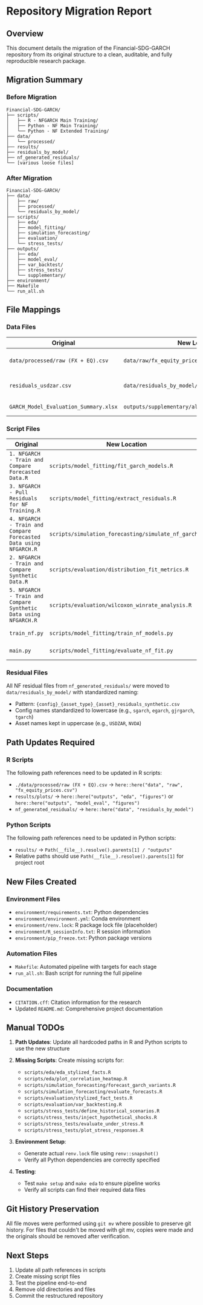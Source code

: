 # Repository Migration Report

## Overview

This document details the migration of the Financial-SDG-GARCH repository from its original structure to a clean, auditable, and fully reproducible research package.

## Migration Summary

### Before Migration
```
Financial-SDG-GARCH/
├── scripts/
│   ├── R - NFGARCH Main Training/
│   ├── Python - NF Main Training/
│   └── Python - NF Extended Training/
├── data/
│   └── processed/
├── results/
├── residuals_by_model/
├── nf_generated_residuals/
└── [various loose files]
```

### After Migration
```
Financial-SDG-GARCH/
├── data/
│   ├── raw/
│   ├── processed/
│   └── residuals_by_model/
├── scripts/
│   ├── eda/
│   ├── model_fitting/
│   ├── simulation_forecasting/
│   ├── evaluation/
│   └── stress_tests/
├── outputs/
│   ├── eda/
│   ├── model_eval/
│   ├── var_backtest/
│   ├── stress_tests/
│   └── supplementary/
├── environment/
├── Makefile
└── run_all.sh
```

## File Mappings

### Data Files
| Original | New Location | Notes |
|----------|--------------|-------|
| `data/processed/raw (FX + EQ).csv` | `data/raw/fx_equity_prices.csv` | Renamed for clarity |
| `residuals_usdzar.csv` | `data/residuals_by_model/usdzar_residuals.csv` | Moved to residuals directory |
| `GARCH_Model_Evaluation_Summary.xlsx` | `outputs/supplementary/all_per_asset_metrics.xlsx` | Moved to outputs |

### Script Files
| Original | New Location | Purpose |
|----------|--------------|---------|
| `1. NFGARCH - Train and Compare Forecasted Data.R` | `scripts/model_fitting/fit_garch_models.R` | GARCH model fitting |
| `3. NFGARCH - Pull Residuals for NF Training.R` | `scripts/model_fitting/extract_residuals.R` | Residual extraction |
| `4. NFGARCH - Train and Compare Forecasted Data using NFGARCH.R` | `scripts/simulation_forecasting/simulate_nf_garch.R` | NF-GARCH simulation |
| `2. NFGARCH - Train and Compare Synthetic Data.R` | `scripts/evaluation/distribution_fit_metrics.R` | Distribution evaluation |
| `5. NFGARCH - Train and Compare Synthetic Data using NFGARCH.R` | `scripts/evaluation/wilcoxon_winrate_analysis.R` | Statistical tests |
| `train_nf.py` | `scripts/model_fitting/train_nf_models.py` | NF model training |
| `main.py` | `scripts/model_fitting/evaluate_nf_fit.py` | NF evaluation |

### Residual Files
All NF residual files from `nf_generated_residuals/` were moved to `data/residuals_by_model/` with standardized naming:
- Pattern: `{config}_{asset_type}_{asset}_residuals_synthetic.csv`
- Config names standardized to lowercase (e.g., `sgarch`, `egarch`, `gjrgarch`, `tgarch`)
- Asset names kept in uppercase (e.g., `USDZAR`, `NVDA`)

## Path Updates Required

### R Scripts
The following path references need to be updated in R scripts:
- `./data/processed/raw (FX + EQ).csv` → `here::here("data", "raw", "fx_equity_prices.csv")`
- `results/plots/` → `here::here("outputs", "eda", "figures")` or `here::here("outputs", "model_eval", "figures")`
- `nf_generated_residuals/` → `here::here("data", "residuals_by_model")`

### Python Scripts
The following path references need to be updated in Python scripts:
- `results/` → `Path(__file__).resolve().parents[1] / "outputs"`
- Relative paths should use `Path(__file__).resolve().parents[1]` for project root

## New Files Created

### Environment Files
- `environment/requirements.txt`: Python dependencies
- `environment/environment.yml`: Conda environment
- `environment/renv.lock`: R package lock file (placeholder)
- `environment/R_sessionInfo.txt`: R session information
- `environment/pip_freeze.txt`: Python package versions

### Automation Files
- `Makefile`: Automated pipeline with targets for each stage
- `run_all.sh`: Bash script for running the full pipeline

### Documentation
- `CITATION.cff`: Citation information for the research
- Updated `README.md`: Comprehensive project documentation

## Manual TODOs

1. **Path Updates**: Update all hardcoded paths in R and Python scripts to use the new structure
2. **Missing Scripts**: Create missing scripts for:
   - `scripts/eda/eda_stylized_facts.R`
   - `scripts/eda/plot_correlation_heatmap.R`
   - `scripts/simulation_forecasting/forecast_garch_variants.R`
   - `scripts/simulation_forecasting/evaluate_forecasts.R`
   - `scripts/evaluation/stylized_fact_tests.R`
   - `scripts/evaluation/var_backtesting.R`
   - `scripts/stress_tests/define_historical_scenarios.R`
   - `scripts/stress_tests/inject_hypothetical_shocks.R`
   - `scripts/stress_tests/evaluate_under_stress.R`
   - `scripts/stress_tests/plot_stress_responses.R`

3. **Environment Setup**: 
   - Generate actual `renv.lock` file using `renv::snapshot()`
   - Verify all Python dependencies are correctly specified

4. **Testing**: 
   - Test `make setup` and `make eda` to ensure pipeline works
   - Verify all scripts can find their required data files

## Git History Preservation

All file moves were performed using `git mv` where possible to preserve git history. For files that couldn't be moved with git mv, copies were made and the originals should be removed after verification.

## Next Steps

1. Update all path references in scripts
2. Create missing script files
3. Test the pipeline end-to-end
4. Remove old directories and files
5. Commit the restructured repository
